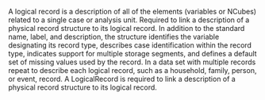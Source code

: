 A logical record is a description of all of the elements (variables or NCubes) related to a single case or analysis unit. Required to link a description of a physical record structure to its logical record. In addition to the standard name, label, and description, the structure identifies the variable designating its record type, describes case identification within the record type, indicates support for multiple storage segments, and defines a default set of missing values used by the record. In a data set with multiple records repeat to describe each logical record, such as a household, family, person, or event, record. A LogicalRecord is required to link a description of a physical record structure to its logical record.